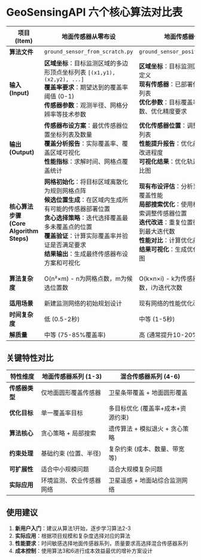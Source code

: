 # GeoSensingAPI 六个核心算法对比表

| 项目 (Item) | 地面传感器从零布设 | 地面传感器位置优化 | 地面传感器增补优化 | 混合传感器从零布设 | 混合传感器位置优化 | 混合传感器增补优化 |
|-------------|-------------------|-------------------|-------------------|-------------------|-------------------|-------------------|
| **算法文件** | `ground_sensor_from_scratch.py` | `ground_sensor_position_optimize.py` | `ground_sensor_addition_optimize.py` | `hybrid_sensor_from_scratch.py` | `hybrid_sensor_position_optimize.py` | `hybrid_sensor_addition_optimize.py` |
| **输入 (Input)** | **区域坐标**：目标监测区域的多边形顶点坐标列表 `[(x1,y1), (x2,y2), ...]`<br>**覆盖率要求**：期望达到的覆盖率阈值 (0-1)<br>**传感器参数**：观测半径、网格分辨率等技术参数 | **区域坐标**：目标监测区域的多边形边界定义<br>**现有传感器**：已部署传感器的位置坐标列表<br>**优化参数**：目标覆盖率、最大迭代次数、优化精度要求 | **区域坐标**：目标监测区域的几何边界<br>**现有传感器**：当前已部署的传感器位置<br>**增补约束**：目标覆盖率、最大新增传感器数量、成本预算 | **区域坐标**：目标监测区域的多边形定义<br>**候选传感器库**：可选卫星轨道和地面传感器的完整候选集<br>**资源约束**：成本限制、数量限制、覆盖率目标 | **区域坐标**：目标监测区域边界<br>**现有混合传感器**：已部署的卫星和地面传感器配置<br>**优化目标**：覆盖率提升目标、优化代数/迭代次数 | **区域坐标**：目标监测区域定义<br>**现有传感器**：当前卫星和地面传感器部署情况<br>**增补策略**：目标覆盖率、预算约束、传感器类型偏好 |
| **输出 (Output)** | **传感器布设方案**：最优传感器位置坐标列表及数量<br>**覆盖分析报告**：实际覆盖率、覆盖区域可视化<br>**性能指标**：求解时间、网格点覆盖统计 | **优化传感器位置**：调整后的传感器坐标列表<br>**性能提升报告**：优化前后覆盖率对比、改进程度<br>**可视化结果**：优化轨迹图、覆盖区域对比图 | **最终传感器配置**：原有+新增传感器的完整位置列表<br>**增补分析报告**：新增传感器位置、数量、覆盖贡献度<br>**成本效益分析**：单位成本覆盖增益、投资回报评估 | **最优传感器组合**：选定的卫星和地面传感器ID列表<br>**系统性能指标**：总覆盖率、总成本、适应度值<br>**资源利用报告**：各类传感器使用情况、约束满足度 | **优化传感器配置**：调整后的卫星轨道参数和地面传感器位置<br>**性能提升分析**：优化前后覆盖率、改进幅度、优化耗时<br>**可视化对比**：优化前后的传感器网络可视化图 | **增补优化方案**：新增卫星和/或地面传感器的类型及位置<br>**决策分析报告**：传感器类型选择理由、成本效益对比<br>**最终系统评估**：总覆盖率、总成本、目标达成情况 |
| **核心算法步骤 (Core Algorithm Steps)** | **网格初始化**：将目标区域离散化为规则网格点阵<br>**候选位置生成**：在区域内生成所有可能的传感器部署位置<br>**贪心选择策略**：迭代选择覆盖最多未覆盖点的位置<br>**覆盖验证**：计算实际覆盖率并验证是否满足要求<br>**结果输出**：生成最终传感器布设方案和可视化 | **现有布设评估**：分析当前传感器配置的覆盖性能<br>**局部搜索优化**：使用梯度下降或邻域搜索调整传感器位置<br>**迭代改进**：重复位置微调直到收敛或达到最大迭代数<br>**性能对比**：计算优化前后的覆盖率提升<br>**结果可视化**：生成优化轨迹和效果对比图 | **覆盖缺口识别**：分析现有传感器的覆盖盲区和薄弱区域<br>**候选位置筛选**：在缺口区域生成潜在的新传感器位置<br>**贪心增补策略**：按覆盖增益/成本比优先级逐个添加传感器<br>**效果评估**：计算每次增补后的覆盖率提升<br>**最优方案输出**：确定最少增补数量达到目标覆盖率的方案 | **初始种群生成**：随机生成多个传感器选择组合方案<br>**适应度评估**：基于覆盖率、成本等多目标计算每个方案的适应度<br>**遗传操作**：进行选择、交叉、变异等遗传算法操作<br>**约束处理**：确保方案满足资源约束条件<br>**最优解输出**：经过多代进化后选择适应度最高的方案 | **双层编码**：将卫星轨道参数和地面传感器位置进行联合编码<br>**遗传/退火优化**：同时使用遗传算法和模拟退火算法进行优化<br>**协同优化**：在优化过程中考虑卫星和地面传感器的协同效应<br>**收敛判断**：监控优化进程并在达到收敛条件时停止<br>**最优配置输出**：输出优化后的混合传感器网络配置 | **需求分析**：评估当前混合传感器网络的覆盖不足区域<br>**类型决策**：基于成本效益分析决定增补卫星还是地面传感器<br>**贪心增补**：按照投资回报率排序进行传感器增补<br>**方案验证**：验证增补方案是否达到目标覆盖率和预算要求<br>**综合评估**：输出最终的混合传感器网络增补优化方案 |
| **算法复杂度** | O(n²×m) - n为网格点数，m为候选位置数 | O(k×n×i) - k为传感器数，n为网格点数，i为迭代次数 | O(k×n×a) - k为现有传感器数，n为网格点数，a为最大增补数 | O(p×g×(s+d)) - p为种群大小，g为代数，s为卫星候选数，d为地面传感器候选数 | O(p×g×(s×4+d×2)) - 卫星4参数，地面传感器2参数同时优化 | O((s+d)×n×a) - s为卫星候选数，d为地面传感器候选数，a为最大增补数 |
| **适用场景** | 新建监测网络的初始规划设计 | 现有网络的性能优化改进 | 网络扩容和覆盖增强 | 复杂大规模混合监测网络设计 | 现有混合网络的全面优化升级 | 混合网络的智能扩展和增补 |
| **时间复杂度** | 低 (0.5-2秒) | 中等 (1-5秒) | 中等 (2-8秒) | 高 (5-15秒) | 高 (8-20秒) | 中-高 (3-12秒) |
| **解质量** | 中等 (75-85%覆盖率) | 高 (通常提升10-20%) | 高 (成本效益最优) | 很高 (85-95%覆盖率) | 很高 (提升15-25%) | 很高 (智能决策最优) |

## 关键特性对比

| 特性维度 | 地面传感器系列 (1-3) | 混合传感器系列 (4-6) |
|----------|---------------------|---------------------|
| **传感器类型** | 仅地面圆形覆盖传感器 | 卫星条带覆盖 + 地面圆形覆盖 |
| **优化目标** | 单一覆盖率目标 | 多目标优化 (覆盖率+成本+资源约束) |
| **算法核心** | 贪心策略 + 局部搜索 | 遗传算法 + 模拟退火 + 贪心策略 |
| **约束处理** | 基础约束 (位置、半径) | 复杂约束 (成本、数量、带宽等) |
| **可扩展性** | 适合中小规模问题 | 适合大规模复杂问题 |
| **实际应用** | 环境监测、农业传感器网络 | 卫星遥感 + 地面站综合监测网络 |

## 使用建议

1. **新用户入门**：建议从算法1开始，逐步学习算法2-3
2. **实际应用**：根据项目规模和复杂度选择对应的算法
3. **性能要求**：时间敏感选择地面传感器系列，质量要求高选择混合传感器系列
4. **成本控制**：使用算法3和6进行成本效益最优的增补方案设计

